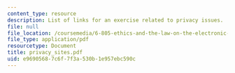 ```yaml
---
content_type: resource
description: List of links for an exercise related to privacy issues.
file: null
file_location: /coursemedia/6-805-ethics-and-the-law-on-the-electronic-frontier-fall-2005/e96905687c6f7f3a530b1e957ebc590c_privacy_sites.pdf
file_type: application/pdf
resourcetype: Document
title: privacy_sites.pdf
uid: e9690568-7c6f-7f3a-530b-1e957ebc590c
---
```

